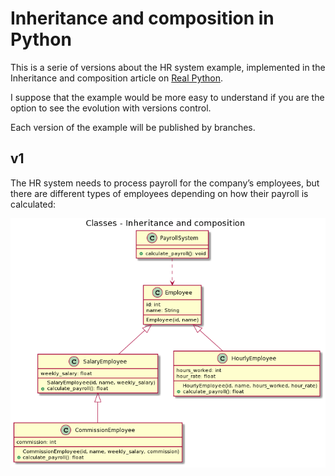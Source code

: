 # Inheritance and composition in Python
This is a serie of versions about the HR system example, implemented in the Inheritance and composition article on [Real Python](https://realpython.com/inheritance-composition-python/#what-are-inheritance-and-composition).

I suppose that the example would be more easy to understand if you are the option to see the evolution with versions control.

Each version of the example will be published by branches.

## v1
The HR system needs to process payroll for the company’s employees, but there are different types of employees depending on how their payroll is calculated:

![UML diagram class of v1 HR system](./uml/v1/class_diagram.png)

